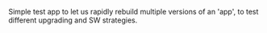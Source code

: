 Simple test app to let us rapidly rebuild multiple versions of an 'app', to test different upgrading and SW strategies.
